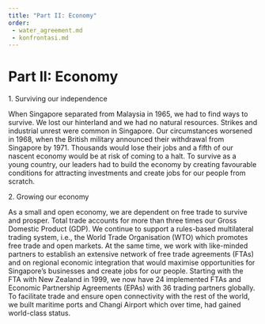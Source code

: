 ```yaml
---
title: "Part II: Economy"
order:
 - water_agreement.md
 - konfrontasi.md
---
```


# Part II: Economy

1\. Surviving our independence  

When Singapore separated from Malaysia in 1965, we had to find ways to survive. We lost our hinterland and we had no natural resources. Strikes and industrial unrest were common in Singapore. Our circumstances worsened in 1968, when the British military announced their withdrawal from Singapore by 1971. Thousands would lose their jobs and a fifth of our nascent economy would be at risk of coming to a halt. To survive as a young country, our leaders had to build the economy by creating favourable conditions for attracting investments and create jobs for our people from scratch.

2\. Growing our economy

As a small and open economy, we are dependent on free trade to survive and prosper. Total trade accounts for more than three times our Gross Domestic Product (GDP). We continue to support a rules-based multilateral trading system, i.e., the World Trade Organisation (WTO) which promotes free trade and open markets. At the same time, we work with like-minded partners to establish an extensive network of free trade agreements (FTAs) and on regional economic integration that would maximise opportunities for Singapore’s businesses and create jobs for our people. Starting with the FTA with New Zealand in 1999, we now have 24 implemented FTAs and Economic Partnership Agreements (EPAs) with 36 trading partners globally. To facilitate trade and ensure open connectivity with the rest of the world, we built maritime ports and Changi Airport which over time, had gained world-class status. 

